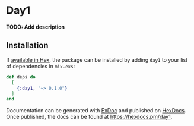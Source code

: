# Day1

**TODO: Add description**

## Installation

If [available in Hex](https://hex.pm/docs/publish), the package can be installed
by adding `day1` to your list of dependencies in `mix.exs`:

```elixir
def deps do
  [
    {:day1, "~> 0.1.0"}
  ]
end
```

Documentation can be generated with [ExDoc](https://github.com/elixir-lang/ex_doc)
and published on [HexDocs](https://hexdocs.pm). Once published, the docs can
be found at <https://hexdocs.pm/day1>.

